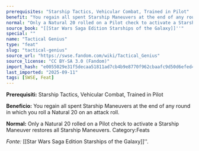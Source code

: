 ```yaml
---
prerequisites: "Starship Tactics, Vehicular Combat, Trained in Pilot"
benefit: "You regain all spent Starship Maneuvers at the end of any round in which you roll a Natural 20 on an attack roll."
normal: "Only a Natural 20 rolled on a Pilot check to activate a Starship Maneuver restores all Starship Maneuvers. Category:Feats"
source_book: "[[Star Wars Saga Edition Starships of the Galaxy]]''"
special: ""
name: "Tactical Genius"
type: "feat"
slug: "tactical-genius"
source_url: "https://swse.fandom.com/wiki/Tactical_Genius"
source_license: "CC BY-SA 3.0 (Fandom)"
import_hash: "e0055029e31f5decaa51811ad7cb4b9e8770f962cbaafc9d50d6efed45e21541"
last_imported: "2025-09-11"
tags: [SWSE, Feat]
---
```

**Prerequisiti:** Starship Tactics, Vehicular Combat, Trained in Pilot

**Beneficio:** You regain all spent Starship Maneuvers at the end of any round in which you roll a Natural 20 on an attack roll.

**Normal:** Only a Natural 20 rolled on a Pilot check to activate a Starship Maneuver restores all Starship Maneuvers. Category:Feats

*Fonte:* [[Star Wars Saga Edition Starships of the Galaxy]]''.